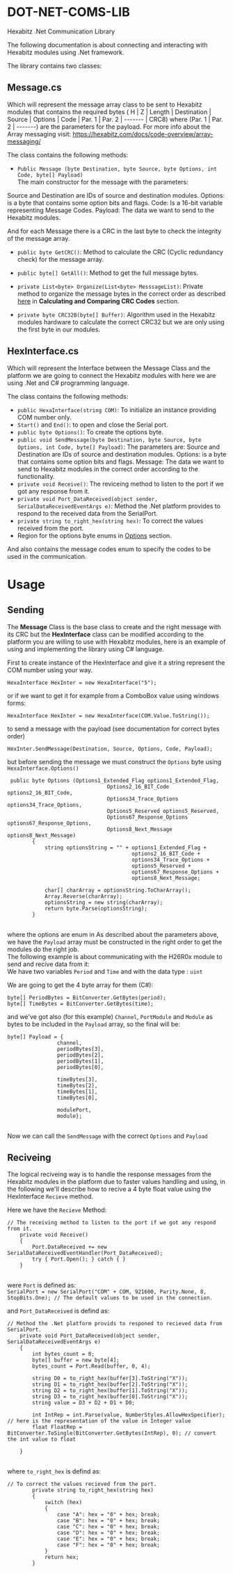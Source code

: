 # DOT-NET-COMS-LIB
Hexabitz .Net Communication Library




The following documentation is about connecting and interacting with Hexabitz modules using .Net framework.

The library contains two classes:

## Message.cs

Which will represent the message array class to be sent to Hexabitz modules that contains the required bytes ( H | Z | Length | Destination | Source | Options | Code | Par. 1 | Par. 2 | ------- | CRC8) where (Par. 1 | Par. 2 | -------)  are the parameters for the payload.
For more info about the Array messaging visit: https://hexabitz.com/docs/code-overview/array-messaging/

The class contains the following methods:

 	

* `Public Message (byte Destination, byte Source, byte Options, int Code, byte[] Payload)`   
The main constructor for the message with the parameters:

Source and Destination are IDs of source and destination modules.
Options: is a byte that contains some option bits and flags. 
Code: Is a 16-bit variable representing Message Codes.
Payload: The data we want to send to the Hexabitz modules.

And for each Message there is a CRC in the last byte to check the integrity of the message array.

 	

* `public byte GetCRC()`: Method to calculate the CRC (Cyclic redundancy check) for the message array.
 	

* `public byte[] GetAll()`: Method to get the full message bytes.
 	

* `private List<byte> Organize(List<byte> MesssageList)`: Private method to organize the message bytes in the correct order as described [here](https://hexabitz.com/docs/code-overview/array-messaging/ "https://hexabitz.com/docs/code-overview/array-messaging/") in **Calculating and Comparing CRC Codes** section.
 	

* `private byte CRC32B(byte[] Buffer)`: Algorithm used in the Hexabitz modules hardware to calculate the correct CRC32 but we are only using the first byte in our modules.


## HexInterface.cs

Which will represent the Interface between the Message Class and the platform we are going to connect the Hexabitz modules with here we are using .Net and C# programming language.


The class contains the following methods:
* `public HexaInterface(string COM)`: To initialize an instance providing COM number only.
* `Start()` and `End()`: to open and close the Serial port.
* `public byte Options()`: To create the options byte.
* `public void SendMessage(byte Destination, byte Source, byte Options, int Code, byte[] Payload)`: 
The parameters are:
Source and Destination are IDs of source and destination modules.
Options: is a byte that contains some option bits and flags.
Message: The data we want to send to Hexabitz modules in the correct order according to the functionality.
* `private void Receive()`: The reviceing method to listen to the port if we got any response from it.
* `private void Port_DataReceived(object sender, SerialDataReceivedEventArgs e)`: Method the .Net platform provides to respond to the received data from the SerialPort.
* `private string to_right_hex(string hex)`: To correct the values received from the port.
* Region for the options byte enums in [Options](https://hexabitz.com/docs/code-overview/array-messaging/ "https://hexabitz.com/docs/code-overview/array-messaging/") section.

And also contains the message codes enum to specify the codes to be used in the communication.


# Usage

## Sending ##
The **Message** Class is the base class to create and the right message with its CRC but the **HexInterface** class can be modified according to the platform you are willing
to use with Hexabitz modules, here is an example of using and implementing the library using C# language.

First to create instance of the HexInterface and give it a string represent the COM number using your way.

`HexaInterface HexInter = new HexaInterface("5");`  

or if we want to get it for example from a ComboBox value using windows forms:  

`HexaInterface HexInter = new HexaInterface(COM.Value.ToString());`  

to send a message with the payload (see documentation for correct bytes order)  

`HexInter.SendMessage(Destination, Source, Options, Code, Payload);`  

but before sending the message we must construct the `Options` byte using `HexaInterface.Options()`
<pre>
<code> public byte Options (Options1_Extended_Flag options1_Extended_Flag,
                                Options2_16_BIT_Code options2_16_BIT_Code,
                                Options34_Trace_Options options34_Trace_Options,
                                Options5_Reserved options5_Reserved,
                                Options67_Response_Options options67_Response_Options,
                                Options8_Next_Message options8_Next_Message) 
        {
            string optionsString = "" + options1_Extended_Flag +
                                        options2_16_BIT_Code +
                                        options34_Trace_Options +
                                        options5_Reserved +
                                        options67_Response_Options +
                                        options8_Next_Message;

            char[] charArray = optionsString.ToCharArray();
            Array.Reverse(charArray);
            optionsString = new string(charArray);
            return byte.Parse(optionsString);
        }
</code>
</pre>

where the options are enum in 
As described about the parameters above, we have the `Payload` array must be constructed in the right order to get the modules do the right job.  
The following example is about communicating with the H26R0x module to send and recive data from it:  
We have two variables `Period` and `Time` and with the data type : `uint`  

We are going to get the 4 byte array for them (C#):  

`byte[] PeriodBytes = BitConverter.GetBytes(period);`  
`byte[] TimeBytes = BitConverter.GetBytes(time);`  

and we've got also (for this example) `Channel`, `PortModule` and `Module` as bytes to be included in the `Payload` array, so the final will be:  

<pre>
<code>byte[] Payload = {
                channel,
                periodBytes[3],
                periodBytes[2],
                periodBytes[1],
                periodBytes[0],

                timeBytes[3],
                timeBytes[2],
                timeBytes[1],
                timeBytes[0],

                modulePort,
                module};
</code>
</pre>

Now we can call the `SendMessage` with the correct `Options` and `Payload`

## Reciveing ##
The logical reciveing way is to handle the response messages from the Hexabitz modules in the platform due to faster values handling and using, in the following we'll
describe how to recive a 4 byte float value using the HexInterface `Recieve` method.

Here we have the `Recieve` Method:

<pre>
<code>// The receiving method to listen to the port if we got any respond from it.
    private void Receive()
    {
        Port.DataReceived += new SerialDataReceivedEventHandler(Port_DataReceived);
        try { Port.Open(); } catch { }
    }
</code>
</pre>

were `Port` is defined as:  
`SerialPort = new SerialPort("COM" + COM, 921600, Parity.None, 8, StopBits.One); // The default values to be used in the connection.`

and `Port_DataReceived` is defind as: 
<pre>
<code>// Method the .Net platform provids to responed to recieved data from SerialPort.
    private void Port_DataReceived(object sender, SerialDataReceivedEventArgs e)
    {
        int bytes_count = 0;
        byte[] buffer = new byte[4];
        bytes_count = Port.Read(buffer, 0, 4);

        string D0 = to_right_hex(buffer[3].ToString("X"));
        string D1 = to_right_hex(buffer[2].ToString("X"));
        string D2 = to_right_hex(buffer[1].ToString("X"));
        string D3 = to_right_hex(buffer[0].ToString("X"));
        string value = D3 + D2 + D1 + D0;

        int IntRep = int.Parse(value, NumberStyles.AllowHexSpecifier); // here is the representation of the value in Integer value
        float FloatRep = BitConverter.ToSingle(BitConverter.GetBytes(IntRep), 0); // convert the int value to float
        
    }
</code>
</pre>

where `to_right_hex` is defind as:  
<pre>
<code>// To correct the values recieved from the port.
        private string to_right_hex(string hex)
        {
            switch (hex)
            {
                case "A": hex = "0" + hex; break;
                case "B": hex = "0" + hex; break;
                case "C": hex = "0" + hex; break;
                case "D": hex = "0" + hex; break;
                case "E": hex = "0" + hex; break;
                case "F": hex = "0" + hex; break;
            }
            return hex;
        }
</code>
</pre>




